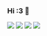### Hi :3 👋
<a href="https://www.linkedin.com/in/paulo-santos-software-engineer/"><img src="https://img.shields.io/badge/LinkedIn-0077B5?style=for-the-badge&logo=linkedin&logoColor=white" /></a>  <a href="https://dev.to/gitpaulo"><img src="https://img.shields.io/badge/dev.to-0A0A0A?style=for-the-badge&logo=devdotto&logoColor=white" /></a> <a href="https://www.codegrepper.com/profile/paulo-yjl1tqmpvrf6"><img src="https://img.shields.io/badge/Grepper-8F1BB5?style=for-the-badge&logo=grepper" /></a> <a href=""><img src="https://img.shields.io/badge/GitLab-330F63?style=for-the-badge&logo=gitlab&logoColor=white" /></a>

<!--
**GitPaulo/GitPaulo** is a ✨ _special_ ✨ repository because its `README.md` (this file) appears on your GitHub profile.

Here are some ideas to get you started:

- 🔭 I’m currently working on ...
- 🌱 I’m currently learning ...
- 👯 I’m looking to collaborate on ...
- 🤔 I’m looking for help with ...
- 💬 Ask me about ...
- 📫 How to reach me: ...
- 😄 Pronouns: ...
- ⚡ Fun fact: ...
-->
